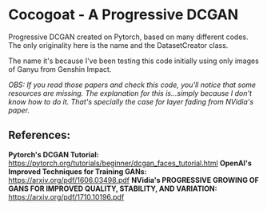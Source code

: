 # Cocogoat - A Progressive DCGAN
Progressive DCGAN created on Pytorch, based on many different codes. The only originality here is the name and the DatasetCreator class.

The name it's because I've been testing this code initially using only images of Ganyu from Genshin Impact.

*OBS: If you read those papers and check this code, you'll notice that some resources are missing. The explanation for this is...simply because I don't know how to do it. That's specially the case for layer fading from NVidia's paper.*

## References:
**Pytorch's DCGAN Tutorial:** https://pytorch.org/tutorials/beginner/dcgan_faces_tutorial.html
**OpenAI's Improved Techniques for Training GANs:** https://arxiv.org/pdf/1606.03498.pdf
**NVidia's PROGRESSIVE GROWING OF GANS FOR IMPROVED QUALITY, STABILITY, AND VARIATION:** https://arxiv.org/pdf/1710.10196.pdf
